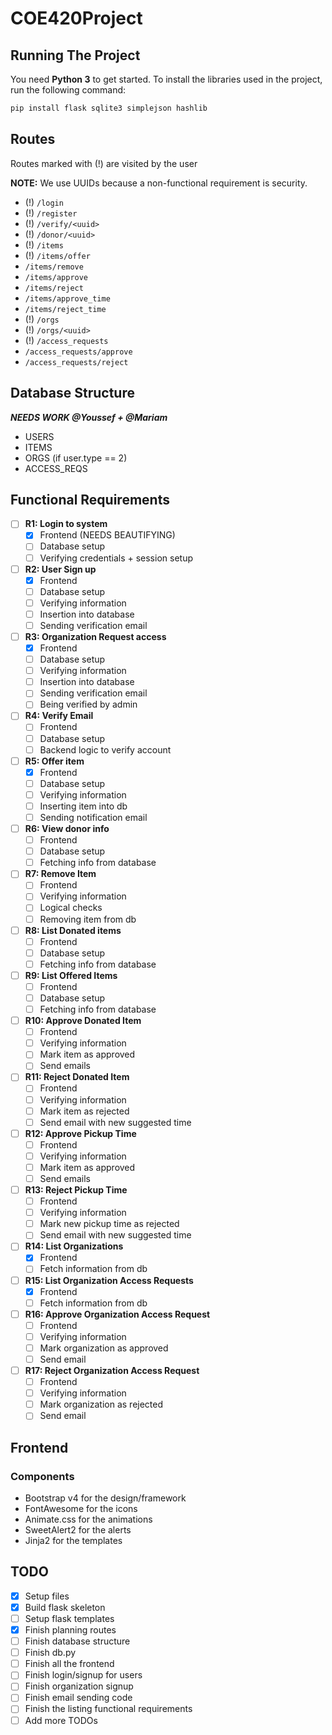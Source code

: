 # COE420Project

## Running The Project

You need **Python 3** to get started.
To install the libraries used in the project, run the following command:

```bash
pip install flask sqlite3 simplejson hashlib
```

## Routes

Routes marked with (!) are visited by the user

**NOTE:** We use UUIDs because a non-functional requirement is security.

- (!) `/login`
- (!) `/register`
- (!) `/verify/<uuid>`
- (!) `/donor/<uuid>`
- (!) `/items`
- (!) `/items/offer`
- `/items/remove`
- `/items/approve`
- `/items/reject`
- `/items/approve_time`
- `/items/reject_time`
- (!) `/orgs`
- (!) `/orgs/<uuid>`
- (!) `/access_requests`
- `/access_requests/approve`
- `/access_requests/reject`

## Database Structure

***NEEDS WORK @Youssef + @Mariam***

- USERS
- ITEMS
- ORGS (if user.type == 2)
- ACCESS_REQS

## Functional Requirements

- [ ] **R1: Login to system**
  - [x] Frontend (NEEDS BEAUTIFYING)
  - [ ] Database setup
  - [ ] Verifying credentials + session setup
- [ ] **R2: User Sign up**
  - [x] Frontend
  - [ ] Database setup
  - [ ] Verifying information
  - [ ] Insertion into database
  - [ ] Sending verification email
- [ ] **R3: Organization Request access**
  - [x] Frontend
  - [ ] Database setup
  - [ ] Verifying information
  - [ ] Insertion into database
  - [ ] Sending verification email
  - [ ] Being verified by admin
- [ ] **R4: Verify Email**
  - [ ] Frontend
  - [ ] Database setup
  - [ ] Backend logic to verify account
- [ ] **R5: Offer item**
  - [x] Frontend
  - [ ] Database setup
  - [ ] Verifying information
  - [ ] Inserting item into db
  - [ ] Sending notification email
- [ ] **R6: View donor info**
  - [ ] Frontend
  - [ ] Database setup
  - [ ] Fetching info from database
- [ ] **R7: Remove Item**
  - [ ] Frontend
  - [ ] Verifying information
  - [ ] Logical checks
  - [ ] Removing item from db
- [ ] **R8: List Donated items**
  - [ ] Frontend
  - [ ] Database setup
  - [ ] Fetching info from database
- [ ] **R9: List Offered Items**
  - [ ] Frontend
  - [ ] Database setup
  - [ ] Fetching info from database
- [ ] **R10: Approve Donated Item**
  - [ ] Frontend
  - [ ] Verifying information
  - [ ] Mark item as approved
  - [ ] Send emails
- [ ] **R11: Reject Donated Item**
  - [ ] Frontend
  - [ ] Verifying information
  - [ ] Mark item as rejected
  - [ ] Send email with new suggested time
- [ ] **R12: Approve Pickup Time**
  - [ ] Frontend
  - [ ] Verifying information
  - [ ] Mark item as approved
  - [ ] Send emails
- [ ] **R13: Reject Pickup Time**
  - [ ] Frontend
  - [ ] Verifying information
  - [ ] Mark new pickup time as rejected
  - [ ] Send email with new suggested time
- [ ] **R14: List Organizations**
  - [x] Frontend
  - [ ] Fetch information from db
- [ ] **R15: List Organization Access Requests**
  - [x] Frontend
  - [ ] Fetch information from db
- [ ] **R16: Approve Organization Access Request**
  - [ ] Frontend
  - [ ] Verifying information
  - [ ] Mark organization as approved
  - [ ] Send email
- [ ] **R17: Reject Organization Access Request**
  - [ ] Frontend
  - [ ] Verifying information
  - [ ] Mark organization as rejected
  - [ ] Send email

## Frontend

### Components

- Bootstrap v4 for the design/framework
- FontAwesome for the icons
- Animate.css for the animations
- SweetAlert2 for the alerts
- Jinja2 for the templates

## TODO

- [x] Setup files
- [x] Build flask skeleton
- [ ] Setup flask templates
- [x] Finish planning routes
- [ ] Finish database structure
- [ ] Finish db.py
- [ ] Finish all the frontend
- [ ] Finish login/signup for users
- [ ] Finish organization signup
- [ ] Finish email sending code
- [ ] Finish the listing functional requirements
- [ ] Add more TODOs

